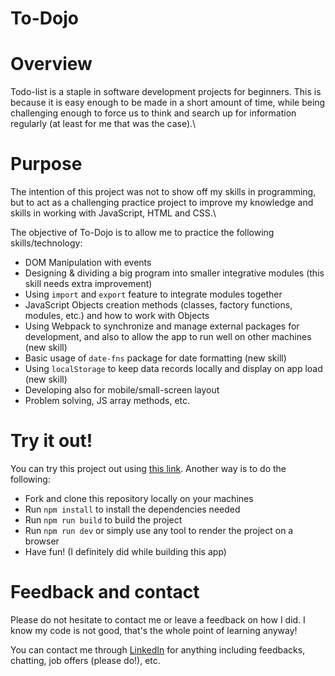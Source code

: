 # To-Dojo

# Overview

Todo-list is a staple in software development projects for beginners. This is because it is easy enough to be made in a short amount of time, while being challenging enough to force us to think and search up for information regularly (at least for me that was the case).\

# Purpose

The intention of this project was not to show off my skills in programming, but to act as a challenging practice project to improve my knowledge and skills in working with JavaScript, HTML and CSS.\

The objective of To-Dojo is to allow me to practice the following skills/technology:

- DOM Manipulation with events
- Designing & dividing a big program into smaller integrative modules (this skill needs extra improvement)
- Using `import` and `export` feature to integrate modules together
- JavaScript Objects creation methods (classes, factory functions, modules, etc.) and how to work with Objects
- Using Webpack to synchronize and manage external packages for development, and also to allow the app to run well on other machines (new skill)
- Basic usage of `date-fns` package for date formatting (new skill)
- Using `localStorage` to keep data records locally and display on app load (new skill)
- Developing also for mobile/small-screen layout
- Problem solving, JS array methods, etc.

# Try it out!

You can try this project out using [this link](https://brianle169.github.io/todo-list/). Another way is to do the following:

- Fork and clone this repository locally on your machines
- Run `npm install` to install the dependencies needed
- Run `npm run build` to build the project
- Run `npm run dev` or simply use any tool to render the project on a browser
- Have fun! (I definitely did while building this app)

# Feedback and contact

Please do not hesitate to contact me or leave a feedback on how I did. I know my code is not good, that's the whole point of learning anyway!

You can contact me through [LinkedIn](https://www.linkedin.com/in/cminhle/) for anything including feedbacks, chatting, job offers (please do!), etc.
